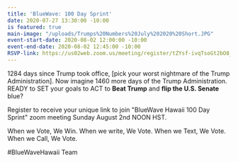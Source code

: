 ```yaml
---
title: 'BlueWave: 100 Day Sprint'
date: 2020-07-27 13:30:00 -10:00
is featured: true
main-image: "/uploads/Trumps%20Numbers%20July%202020%20Short.JPG"
event-start-date: 2020-08-02 12:00:00 -10:00
event-end-date: 2020-08-02 12:45:00 -10:00
RSVP-link: https://us02web.zoom.us/meeting/register/tZYsf-ivqTsoGt2bO8_q5CIgMF3gq0W42KzE
---
```


1284 days since Trump took office, [pick your worst nightmare of the Trump Administration].  Now imagine 1460 more days of the Trump Administration. READY to SET your goals to ACT to **Beat Trump** and **flip the U.S. Senate** blue?

Register to receive your unique link to join "BlueWave Hawaii 100 Day Sprint" zoom meeting Sunday August 2nd NOON HST. 

When we Vote, We Win. When we write, We Vote. When we Text, We Vote. When we Call, We Vote.

#BlueWaveHawaii Team
